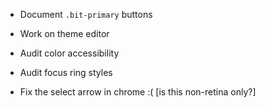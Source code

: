 - Document `.bit-primary` buttons

- Work on theme editor

- Audit color accessibility

- Audit focus ring styles

- Fix the select arrow in chrome :( [is this non-retina only?]
